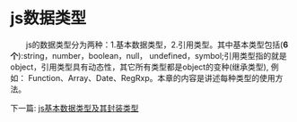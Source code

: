 # js数据类型 #

　　js的数据类型分为两种：1.基本数据类型，2.引用类型。其中基本类型包括(**6个**):string，number，boolean，null， undefined，symbol;引用类型指的就是object，引用类型具有动态性，其它所有类型都是object的变种(继承类型), 例如： Function、Array、Date、RegRxp。本章的内容是讲述每种类型的使用方法。


下一篇: [js基本数据类型及其封装类型](./basicType)